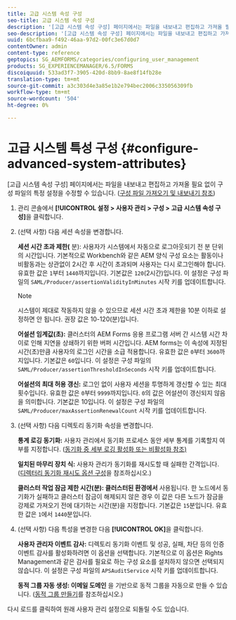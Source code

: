 ```yaml
---
title: 고급 시스템 속성 구성
seo-title: 고급 시스템 속성 구성
description: '[고급 시스템 속성 구성] 페이지에서는 파일을 내보내고 편집하고 가져올 필요 없이 구성 파일의 특정 설정을 수정할 수 있습니다.'
seo-description: '[고급 시스템 속성 구성] 페이지에서는 파일을 내보내고 편집하고 가져올 필요 없이 구성 파일의 특정 설정을 수정할 수 있습니다.'
uuid: 6bcfbaa9-f492-46aa-97d2-00fc3e67d0d7
contentOwner: admin
content-type: reference
geptopics: SG_AEMFORMS/categories/configuring_user_management
products: SG_EXPERIENCEMANAGER/6.5/FORMS
discoiquuid: 533ad3f7-3905-420d-8bb9-8ae8f14fb28e
translation-type: tm+mt
source-git-commit: a3c303d4e3a85e1b2e794bec2006c335056309fb
workflow-type: tm+mt
source-wordcount: '504'
ht-degree: 0%

---
```



# 고급 시스템 특성 구성 {#configure-advanced-system-attributes}

[고급 시스템 속성 구성] 페이지에서는 파일을 내보내고 편집하고 가져올 필요 없이 구성 파일의 특정 설정을 수정할 수 있습니다. ([구성 파일 가져오기 및 내보내기 참조](/help/forms/using/admin-help/importing-exporting-configuration-file.md#importing-and-exporting-the-configuration-file))

1. 관리 콘솔에서 **[!UICONTROL 설정 > 사용자 관리 > 구성 > 고급 시스템 속성 구성]**&#x200B;을 클릭합니다.
1. (선택 사항) 다음 세션 속성을 변경합니다.

   **세션 시간 초과 제한(** 분): 사용자가 시스템에서 자동으로 로그아웃되기 전 분 단위의 시간입니다. 기본적으로 Workbench와 같은 AEM 양식 구성 요소는 활동이나 비활동과는 상관없이 2시간 후 시간이 초과되며 사용자는 다시 로그인해야 합니다. 유효한 값은 `1`부터 `1440`까지입니다. 기본값은 `120`(2시간)입니다. 이 설정은 구성 파일의 `SAML/Producer/assertionValidityInMinutes` 시작 키를 업데이트합니다.

   >[!NOTE]
   >
   >시스템이 제대로 작동하지 않을 수 있으므로 세션 시간 초과 제한을 10분 이하로 설정하면 안 됩니다. 권장 값은 10-120(분)입니다.

   **어설션 임계값(초):** 클러스터의 AEM Forms 응용 프로그램 서버 간 시스템 시간 차이로 인해 지연을 상쇄하기 위한 버퍼 시간입니다. AEM forms는 이 속성에 지정된 시간(초)만큼 사용자의 로그인 시간을 소급 적용합니다. 유효한 값은 `0`부터 `3600`까지입니다. 기본값은 `60`입니다. 이 설정은 구성 파일의 `SAML/Producer/assertionThresholdInSeconds` 시작 키를 업데이트합니다.

   **어설션의 최대 허용 갱신:** 로그인 없이 사용자 세션을 투명하게 갱신할 수 있는 최대 횟수입니다. 유효한 값은 `0`부터 `9999`까지입니다. `0`의 값은 어설션이 갱신되지 않음을 의미합니다. 기본값은 10입니다. 이 설정은 구성 파일의 `SAML/Producer/maxAssertionRenewalCount` 시작 키를 업데이트합니다.

1. (선택 사항) 다음 디렉토리 동기화 속성을 변경합니다.

   **통계 로깅 동기화:** 사용자 관리에서 동기화 프로세스 동안 세부 통계를 기록할지 여부를 지정합니다. ([동기화 중 세부 로깅 활성화 또는 비활성화 참조)](/help/forms/using/admin-help/synchronizing-directories.md#enable-or-disable-detailed-logging-during-synchronization)

   **일치된 마무리 장치 식:** 사용자 관리가 동기화를 재시도할 때 실패한 간격입니다. ([디렉터리 동기화 재시도 옵션 구성](/help/forms/using/admin-help/synchronizing-directories.md#configure-the-directory-synchronization-retry-option)을 참조하십시오.)

   **클러스터 작업 잠금 제한 시간(분): 클러스터된 환경에서** 사용됩니다. 한 노드에서 동기화가 실패하고 클러스터 잠금이 해제되지 않은 경우 이 값은 다른 노드가 잠금을 강제로 가져오기 전에 대기하는 시간(분)을 지정합니다. 기본값은 `15`분입니다. 유효한 값은 `1`에서 `1440`분입니다.

1. (선택 사항) 다음 특성을 변경한 다음 **[!UICONTROL OK]**&#x200B;을 클릭합니다.

   **사용자 관리자 이벤트 감사:** 디렉토리 동기화 이벤트 및 성공, 실패, 차단 등의 인증 이벤트 감사를 활성화하려면 이 옵션을 선택합니다. 기본적으로 이 옵션은 Rights Management과 같은 감사를 필요로 하는 구성 요소를 설치하지 않으면 선택되지 않습니다. 이 설정은 구성 파일의 `APSAuditService` 시작 키를 업데이트합니다.

   **동적 그룹 자동 생성: 이메일 도메인** 을 기반으로 동적 그룹을 자동으로 만들 수 있습니다. ([동적 그룹 만들기](/help/forms/using/admin-help/creating-configuring-groups.md#create-a-dynamic-group)를 참조하십시오.)

다시 로드를 클릭하여 원래 사용자 관리 설정으로 되돌릴 수도 있습니다.
